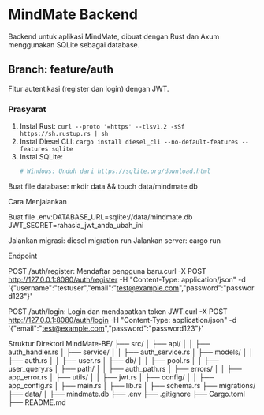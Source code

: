 # MindMate Backend

Backend untuk aplikasi MindMate, dibuat dengan Rust dan Axum menggunakan SQLite sebagai database.

## Branch: feature/auth
Fitur autentikasi (register dan login) dengan JWT.

### Prasyarat
1. Instal Rust: `curl --proto '=https' --tlsv1.2 -sSf https://sh.rustup.rs | sh`
2. Instal Diesel CLI: `cargo install diesel_cli --no-default-features --features sqlite`
3. Instal SQLite:
   ```bash
   # Windows: Unduh dari https://sqlite.org/download.html


Buat file database: mkdir data && touch data/mindmate.db

Cara Menjalankan

Buat file .env:DATABASE_URL=sqlite://data/mindmate.db
JWT_SECRET=rahasia_jwt_anda_ubah_ini


Jalankan migrasi: diesel migration run
Jalankan server: cargo run

Endpoint

POST /auth/register: Mendaftar pengguna baru.curl -X POST http://127.0.0.1:8080/auth/register -H "Content-Type: application/json" -d '{"username":"testuser","email":"test@example.com","password":"password123"}'


POST /auth/login: Login dan mendapatkan token JWT.curl -X POST http://127.0.0.1:8080/auth/login -H "Content-Type: application/json" -d '{"email":"test@example.com","password":"password123"}'



Struktur Direktori
MindMate-BE/
├── src/
│   ├── api/
│   │   ├── auth_handler.rs
│   ├── service/
│   │   ├── auth_service.rs
│   ├── models/
│   │   ├── auth.rs
│   │   ├── user.rs
│   ├── db/
│   │   ├── pool.rs
│   │   ├── user_query.rs
│   ├── path/
│   │   ├── auth_path.rs
│   ├── errors/
│   │   ├── app_error.rs
│   ├── utils/
│   │   ├── jwt.rs
│   ├── config/
│   │   ├── app_config.rs
│   ├── main.rs
│   ├── lib.rs
│   ├── schema.rs
├── migrations/
├── data/
│   ├── mindmate.db
├── .env
├── .gitignore
├── Cargo.toml
├── README.md


